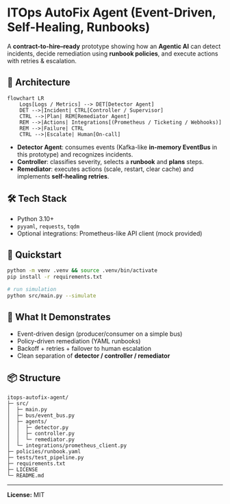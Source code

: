 
# ITOps AutoFix Agent (Event-Driven, Self-Healing, Runbooks)

A **contract-to-hire–ready** prototype showing how an **Agentic AI** can detect incidents,
decide remediation using **runbook policies**, and execute actions with retries & escalation.

## 🧩 Architecture

```mermaid
flowchart LR
    Logs[Logs / Metrics] --> DET[Detector Agent]
    DET -->|Incident| CTRL[Controller / Supervisor]
    CTRL -->|Plan| REM[Remediator Agent]
    REM -->|Actions| Integrations[(Prometheus / Ticketing / Webhooks)]
    REM -->|Failure| CTRL
    CTRL -->|Escalate| Human[On-call]
```

- **Detector Agent**: consumes events (Kafka-like **in-memory EventBus** in this prototype) and recognizes incidents.
- **Controller**: classifies severity, selects a **runbook** and **plans** steps.
- **Remediator**: executes actions (scale, restart, clear cache) and implements **self-healing retries**.

## 🛠️ Tech Stack
- Python 3.10+
- `pyyaml`, `requests`, `tqdm`
- Optional integrations: Prometheus-like API client (mock provided)

## 🚀 Quickstart

```bash
python -m venv .venv && source .venv/bin/activate
pip install -r requirements.txt

# run simulation
python src/main.py --simulate
```

## 🧪 What It Demonstrates
- Event-driven design (producer/consumer on a simple bus)
- Policy-driven remediation (YAML runbooks)
- Backoff + retries + failover to human escalation
- Clean separation of **detector / controller / remediator**

## 📦 Structure

```
itops-autofix-agent/
├─ src/
│  ├─ main.py
│  ├─ bus/event_bus.py
│  ├─ agents/
│  │  ├─ detector.py
│  │  ├─ controller.py
│  │  └─ remediator.py
│  └─ integrations/prometheus_client.py
├─ policies/runbook.yaml
├─ tests/test_pipeline.py
├─ requirements.txt
├─ LICENSE
└─ README.md
```

---

**License:** MIT
